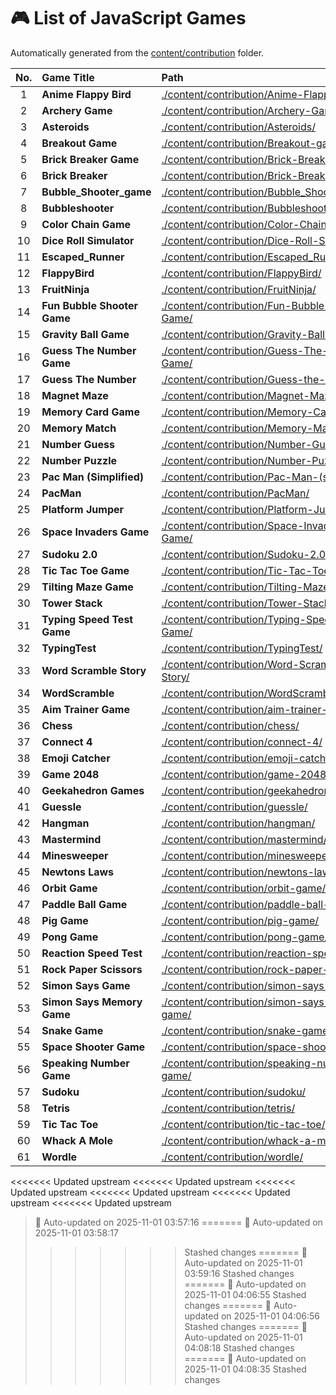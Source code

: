# 🎮 List of JavaScript Games

Automatically generated from the [content/contribution](./content/contribution) folder.

| No. | Game Title | Path |
|:--:|:----------------|:----------------------------|
| 1 | **Anime Flappy Bird** | [./content/contribution/Anime-Flappy-Bird/](./content/contribution/Anime-Flappy-Bird/) |
| 2 | **Archery Game** | [./content/contribution/Archery-Game/](./content/contribution/Archery-Game/) |
| 3 | **Asteroids** | [./content/contribution/Asteroids/](./content/contribution/Asteroids/) |
| 4 | **Breakout Game** | [./content/contribution/Breakout-game/](./content/contribution/Breakout-game/) |
| 5 | **Brick Breaker Game** | [./content/contribution/Brick-Breaker-Game/](./content/contribution/Brick-Breaker-Game/) |
| 6 | **Brick Breaker** | [./content/contribution/Brick-Breaker/](./content/contribution/Brick-Breaker/) |
| 7 | **Bubble_Shooter_game** | [./content/contribution/Bubble_Shooter_game/](./content/contribution/Bubble_Shooter_game/) |
| 8 | **Bubbleshooter** | [./content/contribution/Bubbleshooter/](./content/contribution/Bubbleshooter/) |
| 9 | **Color Chain Game** | [./content/contribution/Color-Chain-game/](./content/contribution/Color-Chain-game/) |
| 10 | **Dice Roll Simulator** | [./content/contribution/Dice-Roll-Simulator/](./content/contribution/Dice-Roll-Simulator/) |
| 11 | **Escaped_Runner** | [./content/contribution/Escaped_Runner/](./content/contribution/Escaped_Runner/) |
| 12 | **FlappyBird** | [./content/contribution/FlappyBird/](./content/contribution/FlappyBird/) |
| 13 | **FruitNinja** | [./content/contribution/FruitNinja/](./content/contribution/FruitNinja/) |
| 14 | **Fun Bubble Shooter Game** | [./content/contribution/Fun-Bubble-Shooter-Game/](./content/contribution/Fun-Bubble-Shooter-Game/) |
| 15 | **Gravity Ball Game** | [./content/contribution/Gravity-Ball-Game/](./content/contribution/Gravity-Ball-Game/) |
| 16 | **Guess The Number Game** | [./content/contribution/Guess-The-Number-Game/](./content/contribution/Guess-The-Number-Game/) |
| 17 | **Guess The Number** | [./content/contribution/Guess-the-number/](./content/contribution/Guess-the-number/) |
| 18 | **Magnet Maze** | [./content/contribution/Magnet-Maze/](./content/contribution/Magnet-Maze/) |
| 19 | **Memory Card Game** | [./content/contribution/Memory-Card-Game/](./content/contribution/Memory-Card-Game/) |
| 20 | **Memory Match** | [./content/contribution/Memory-Match/](./content/contribution/Memory-Match/) |
| 21 | **Number Guess** | [./content/contribution/Number-Guess/](./content/contribution/Number-Guess/) |
| 22 | **Number Puzzle** | [./content/contribution/Number-Puzzle/](./content/contribution/Number-Puzzle/) |
| 23 | **Pac Man (Simplified)** | [./content/contribution/Pac-Man-(simplified)/](./content/contribution/Pac-Man-(simplified)/) |
| 24 | **PacMan** | [./content/contribution/PacMan/](./content/contribution/PacMan/) |
| 25 | **Platform Jumper** | [./content/contribution/Platform-Jumper/](./content/contribution/Platform-Jumper/) |
| 26 | **Space Invaders Game** | [./content/contribution/Space-Invaders-Game/](./content/contribution/Space-Invaders-Game/) |
| 27 | **Sudoku 2.0** | [./content/contribution/Sudoku-2.0/](./content/contribution/Sudoku-2.0/) |
| 28 | **Tic Tac Toe Game** | [./content/contribution/Tic-Tac-Toe-Game/](./content/contribution/Tic-Tac-Toe-Game/) |
| 29 | **Tilting Maze Game** | [./content/contribution/Tilting-Maze-Game/](./content/contribution/Tilting-Maze-Game/) |
| 30 | **Tower Stack** | [./content/contribution/Tower-Stack/](./content/contribution/Tower-Stack/) |
| 31 | **Typing Speed Test Game** | [./content/contribution/Typing-Speed-Test-Game/](./content/contribution/Typing-Speed-Test-Game/) |
| 32 | **TypingTest** | [./content/contribution/TypingTest/](./content/contribution/TypingTest/) |
| 33 | **Word Scramble Story** | [./content/contribution/Word-Scramble-Story/](./content/contribution/Word-Scramble-Story/) |
| 34 | **WordScramble** | [./content/contribution/WordScramble/](./content/contribution/WordScramble/) |
| 35 | **Aim Trainer Game** | [./content/contribution/aim-trainer-game/](./content/contribution/aim-trainer-game/) |
| 36 | **Chess** | [./content/contribution/chess/](./content/contribution/chess/) |
| 37 | **Connect 4** | [./content/contribution/connect-4/](./content/contribution/connect-4/) |
| 38 | **Emoji Catcher** | [./content/contribution/emoji-catcher/](./content/contribution/emoji-catcher/) |
| 39 | **Game 2048** | [./content/contribution/game-2048/](./content/contribution/game-2048/) |
| 40 | **Geekahedron Games** | [./content/contribution/geekahedron-games/](./content/contribution/geekahedron-games/) |
| 41 | **Guessle** | [./content/contribution/guessle/](./content/contribution/guessle/) |
| 42 | **Hangman** | [./content/contribution/hangman/](./content/contribution/hangman/) |
| 43 | **Mastermind** | [./content/contribution/mastermind/](./content/contribution/mastermind/) |
| 44 | **Minesweeper** | [./content/contribution/minesweeper/](./content/contribution/minesweeper/) |
| 45 | **Newtons Laws** | [./content/contribution/newtons-laws/](./content/contribution/newtons-laws/) |
| 46 | **Orbit Game** | [./content/contribution/orbit-game/](./content/contribution/orbit-game/) |
| 47 | **Paddle Ball Game** | [./content/contribution/paddle-ball-game/](./content/contribution/paddle-ball-game/) |
| 48 | **Pig Game** | [./content/contribution/pig-game/](./content/contribution/pig-game/) |
| 49 | **Pong Game** | [./content/contribution/pong-game/](./content/contribution/pong-game/) |
| 50 | **Reaction Speed Test** | [./content/contribution/reaction-speed-test/](./content/contribution/reaction-speed-test/) |
| 51 | **Rock Paper Scissors** | [./content/contribution/rock-paper-scissors/](./content/contribution/rock-paper-scissors/) |
| 52 | **Simon Says Game** | [./content/contribution/simon-says-game/](./content/contribution/simon-says-game/) |
| 53 | **Simon Says Memory Game** | [./content/contribution/simon-says-memory-game/](./content/contribution/simon-says-memory-game/) |
| 54 | **Snake Game** | [./content/contribution/snake-game/](./content/contribution/snake-game/) |
| 55 | **Space Shooter Game** | [./content/contribution/space-shooter-game/](./content/contribution/space-shooter-game/) |
| 56 | **Speaking Number Game** | [./content/contribution/speaking-number-game/](./content/contribution/speaking-number-game/) |
| 57 | **Sudoku** | [./content/contribution/sudoku/](./content/contribution/sudoku/) |
| 58 | **Tetris** | [./content/contribution/tetris/](./content/contribution/tetris/) |
| 59 | **Tic Tac Toe** | [./content/contribution/tic-tac-toe/](./content/contribution/tic-tac-toe/) |
| 60 | **Whack A Mole** | [./content/contribution/whack-a-mole/](./content/contribution/whack-a-mole/) |
| 61 | **Wordle** | [./content/contribution/wordle/](./content/contribution/wordle/) |

<<<<<<< Updated upstream
<<<<<<< Updated upstream
<<<<<<< Updated upstream
<<<<<<< Updated upstream
<<<<<<< Updated upstream
<<<<<<< Updated upstream
> 🧩 Auto-updated on 2025-11-01 03:57:16
=======
> 🧩 Auto-updated on 2025-11-01 03:58:17
>>>>>>> Stashed changes
=======
> 🧩 Auto-updated on 2025-11-01 03:59:16
>>>>>>> Stashed changes
=======
> 🧩 Auto-updated on 2025-11-01 04:06:55
>>>>>>> Stashed changes
=======
> 🧩 Auto-updated on 2025-11-01 04:06:56
>>>>>>> Stashed changes
=======
> 🧩 Auto-updated on 2025-11-01 04:08:18
>>>>>>> Stashed changes
=======
> 🧩 Auto-updated on 2025-11-01 04:08:35
>>>>>>> Stashed changes
